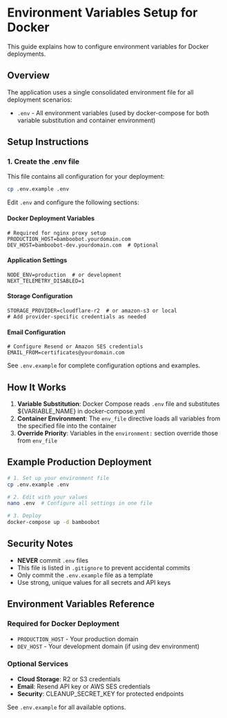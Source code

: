 # Environment Variables Setup for Docker

This guide explains how to configure environment variables for Docker deployments.

## Overview

The application uses a single consolidated environment file for all deployment scenarios:
- `.env` - All environment variables (used by docker-compose for both variable substitution and container environment)

## Setup Instructions

### 1. Create the .env file

This file contains all configuration for your deployment:

```bash
cp .env.example .env
```

Edit `.env` and configure the following sections:

#### Docker Deployment Variables
```env
# Required for nginx proxy setup
PRODUCTION_HOST=bamboobot.yourdomain.com
DEV_HOST=bamboobot-dev.yourdomain.com  # Optional
```

#### Application Settings
```env
NODE_ENV=production  # or development
NEXT_TELEMETRY_DISABLED=1
```

#### Storage Configuration
```env
STORAGE_PROVIDER=cloudflare-r2  # or amazon-s3 or local
# Add provider-specific credentials as needed
```

#### Email Configuration
```env
# Configure Resend or Amazon SES credentials
EMAIL_FROM=certificates@yourdomain.com
```

See `.env.example` for complete configuration options and examples.

## How It Works

1. **Variable Substitution**: Docker Compose reads `.env` file and substitutes ${VARIABLE_NAME} in docker-compose.yml
2. **Container Environment**: The `env_file` directive loads all variables from the specified file into the container
3. **Override Priority**: Variables in the `environment:` section override those from `env_file`

## Example Production Deployment

```bash
# 1. Set up your environment file
cp .env.example .env

# 2. Edit with your values
nano .env  # Configure all settings in one file

# 3. Deploy
docker-compose up -d bamboobot
```

## Security Notes

- **NEVER** commit `.env` files
- This file is listed in `.gitignore` to prevent accidental commits
- Only commit the `.env.example` file as a template
- Use strong, unique values for all secrets and API keys

## Environment Variables Reference

### Required for Docker Deployment
- `PRODUCTION_HOST` - Your production domain
- `DEV_HOST` - Your development domain (if using dev environment)

### Optional Services
- **Cloud Storage**: R2 or S3 credentials
- **Email**: Resend API key or AWS SES credentials
- **Security**: CLEANUP_SECRET_KEY for protected endpoints

See `.env.example` for all available options.